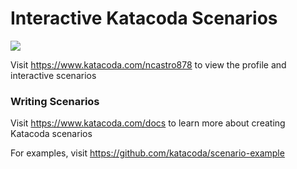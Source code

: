 # Interactive Katacoda Scenarios

[![](http://shields.katacoda.com/katacoda/ncastro878/count.svg)](https://www.katacoda.com/ncastro878 "Get your profile on Katacoda.com")

Visit https://www.katacoda.com/ncastro878 to view the profile and interactive scenarios

### Writing Scenarios
Visit https://www.katacoda.com/docs to learn more about creating Katacoda scenarios

For examples, visit https://github.com/katacoda/scenario-example
